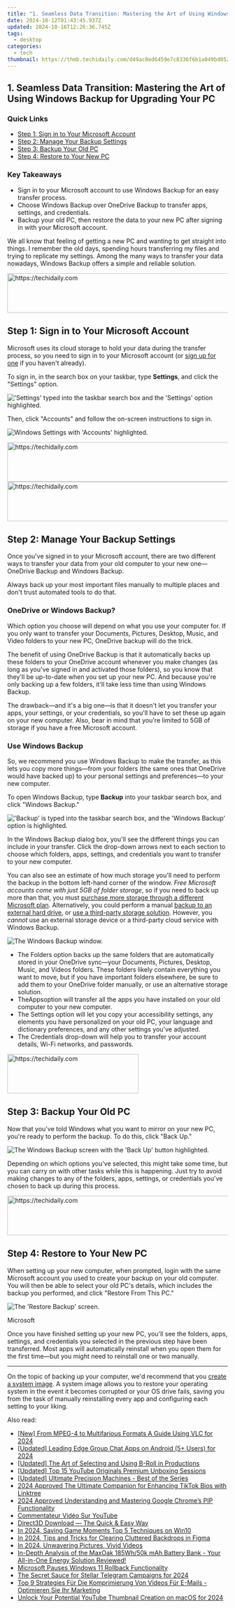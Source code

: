 ```yaml
---
title: "1. Seamless Data Transition: Mastering the Art of Using Windows Backup for Upgrading Your PC"
date: 2024-10-12T01:43:45.937Z
updated: 2024-10-16T12:26:36.745Z
tags:
  - desktop
categories:
  - tech
thumbnail: https://thmb.techidaily.com/d49ac0ed6459e7c8336f6b1a049bd052597f67371de84c07fa11e25ea749aee6.jpg
---
```


## 1. Seamless Data Transition: Mastering the Art of Using Windows Backup for Upgrading Your PC

### Quick Links

* [Step 1: Sign in to Your Microsoft Account](https://facebook-video-footage.techidaily.com/the-content-creators-dilemma-vimeo-or-youtube-in-2024/)
* [Step 2: Manage Your Backup Settings](https://facebook-video-recording.techidaily.com/new-2024-approved-step-into-the-rhythm-of-social-video-editing-with-music/)
* [Step 3: Backup Your Old PC](https://change-location.techidaily.com/how-to-use-ispoofer-on-samsung-galaxy-z-fold-5-drfone-by-drfone-virtual-android/)
* [Step 4: Restore to Your New PC](https://ios-unlock.techidaily.com/in-2024-did-your-iphone-12-passcode-change-itself-unlock-it-now-by-drfone-ios/)

### Key Takeaways

* Sign in to your Microsoft account to use Windows Backup for an easy transfer process.
* Choose Windows Backup over OneDrive Backup to transfer apps, settings, and credentials.
* Backup your old PC, then restore the data to your new PC after signing in with your Microsoft account.

 We all know that feeling of getting a new PC and wanting to get straight into things. I remember the old days, spending hours transferring my files and trying to replicate my settings. Among the many ways to transfer your data nowadays, Windows Backup offers a simple and reliable solution.

<!-- affiliate ads begin -->
<a href="https://aligracehair.sjv.io/c/5597632/1902309/19272" target="_top" id="1902309">
  <img src="//a.impactradius-go.com/display-ad/19272-1902309" border="0" alt="https://techidaily.com" width="728" height="90"/>
</a>
<img height="0" width="0" src="https://aligracehair.sjv.io/i/5597632/1902309/19272" style="position:absolute;visibility:hidden;" border="0" />
<!-- affiliate ads end -->

##  Step 1: Sign in to Your Microsoft Account

 Microsoft uses its cloud storage to hold your data during the transfer process, so you need to sign in to your Microsoft account (or [sign up for one](http://account.microsoft.com/account) if you haven't already).

 To sign in, in the search box on your taskbar, type **Settings**, and click the "Settings" option.

!['Settings' typed into the taskbar search box and the 'Settings' option highlighted.](https://static1.howtogeekimages.com/wordpress/wp-content/uploads/2024/03/windows-settings.png) 

 Then, click "Accounts" and follow the on-screen instructions to sign in.

![Windows Settings with 'Accounts' highlighted.](https://static1.howtogeekimages.com/wordpress/wp-content/uploads/2024/03/windows-accounts.png) 

<!-- affiliate ads begin -->
<a href="https://appsumo.8odi.net/c/5597632/2068426/7443" target="_top" id="2068426">
  <img src="//a.impactradius-go.com/display-ad/7443-2068426" border="0" alt="https://techidaily.com" width="728" height="90"/>
</a>
<img height="0" width="0" src="https://appsumo.8odi.net/i/5597632/2068426/7443" style="position:absolute;visibility:hidden;" border="0" />
<!-- affiliate ads end -->

<!-- affiliate ads begin -->
<a href="https://appsumo.8odi.net/c/5597632/2049391/7443" target="_top" id="2049391">
  <img src="//a.impactradius-go.com/display-ad/7443-2049391" border="0" alt="https://techidaily.com" width="728" height="90"/>
</a>
<img height="0" width="0" src="https://appsumo.8odi.net/i/5597632/2049391/7443" style="position:absolute;visibility:hidden;" border="0" />
<!-- affiliate ads end -->

##  Step 2: Manage Your Backup Settings

 Once you've signed in to your Microsoft account, there are two different ways to transfer your data from your old computer to your new one—OneDrive Backup and Windows Backup.

 Always back up your most important files manually to multiple places and don't trust automated tools to do that.

###  OneDrive or Windows Backup?

 Which option you choose will depend on what you use your computer for. If you only want to transfer your Documents, Pictures, Desktop, Music, and Video folders to your new PC, OneDrive backup will do the trick.

 The benefit of using OneDrive Backup is that it automatically backs up these folders to your OneDrive account whenever you make changes (as long as you've signed in and activated those folders), so you know that they'll be up-to-date when you set up your new PC. And because you're only backing up a few folders, it'll take less time than using Windows Backup.

 The drawback—and it's a big one—is that it doesn't let you transfer your apps, your settings, or your credentials, so you'll have to set these up again on your new computer. Also, bear in mind that you're limited to 5GB of storage if you have a free Microsoft account.

###  Use Windows Backup

 So, we recommend you use Windows Backup to make the transfer, as this lets you copy more things—from your folders (the same ones that OneDrive would have backed up) to your personal settings and preferences—to your new computer.

 To open Windows Backup, type **Backup** into your taskbar search box, and click "Windows Backup."

!['Backup' is typed into the taskbar search box, and the 'Windows Backup' option is highlighted.](https://static1.howtogeekimages.com/wordpress/wp-content/uploads/2024/03/open-windows-backup.png) 

 In the Windows Backup dialog box, you'll see the different things you can include in your transfer. Click the drop-down arrows next to each section to choose which folders, apps, settings, and credentials you want to transfer to your new computer.

 You can also see an estimate of how much storage you'll need to perform the backup in the bottom left-hand corner of the window. _Free Microsoft accounts come with just 5GB of folder storage_, so if you need to back up more than that, you must [purchase more storage through a different Microsoft plan](https://www.microsoft.com/en-gb/microsoft-365/onedrive/compare-onedrive-plans). Alternatively, you could perform a manual [backup to an external hard drive](https://instagram-videos.techidaily.com/new-understanding-and-executing-photo-gender-modification-across-platforms-for-2024/), or [use a third-party storage solution](https://instagram-video-recordings.techidaily.com/navigating-the-truth-in-your-photos-an-instagram-selfie-audit/). However, you _cannot_ use an external storage device or a third-party cloud service with Windows Backup. 

![The Windows Backup window.](https://static1.howtogeekimages.com/wordpress/wp-content/uploads/2024/03/windows-backup-window-1.png) 

* The Folders option backs up the same folders that are automatically stored in your OneDrive sync—your Documents, Pictures, Desktop, Music, and Videos folders. These folders likely contain everything you want to move, but if you have important folders elsewhere, be sure to add them to your OneDrive folder manually, or use an alternative storage solution.
* TheAppsoption will transfer all the apps you have installed on your old computer to your new computer.
* The Settings option will let you copy your accessibility settings, any elements you have personalized on your old PC, your language and dictionary preferences, and any other settings you've adjusted.
* The Credentials drop-down will help you to transfer your account details, Wi-Fi networks, and passwords.

<!-- affiliate ads begin -->
<a href="https://aligracehair.sjv.io/c/5597632/1868495/19272" target="_top" id="1868495">
  <img src="//a.impactradius-go.com/display-ad/19272-1868495" border="0" alt="https://techidaily.com" width="300" height="90"/>
</a>
<img height="0" width="0" src="https://aligracehair.sjv.io/i/5597632/1868495/19272" style="position:absolute;visibility:hidden;" border="0" />
<!-- affiliate ads end -->

##  Step 3: Backup Your Old PC

 Now that you've told Windows what you want to mirror on your new PC, you're ready to perform the backup. To do this, click "Back Up."

![The Windows Backup screen with the 'Back Up' button highlighted.](https://static1.howtogeekimages.com/wordpress/wp-content/uploads/2024/03/backup-button.png) 

 Depending on which options you've selected, this might take some time, but you can carry on with other tasks while this is happening. Just try to avoid making changes to any of the folders, apps, settings, or credentials you've chosen to back up during this process.

<!-- affiliate ads begin -->
<a href="https://appsumo.8odi.net/c/5597632/2094479/7443" target="_top" id="2094479">
  <img src="//a.impactradius-go.com/display-ad/7443-2094479" border="0" alt="https://techidaily.com" width="728" height="90"/>
</a>
<img height="0" width="0" src="https://appsumo.8odi.net/i/5597632/2094479/7443" style="position:absolute;visibility:hidden;" border="0" />
<!-- affiliate ads end -->

##  Step 4: Restore to Your New PC

 When setting up your new computer, when prompted, login with the same Microsoft account you used to create your backup on your old computer. You will then be able to select your old PC's details, which includes the backup you performed, and click "Restore From This PC."

![The 'Restore Backup' screen.](https://static1.howtogeekimages.com/wordpress/wp-content/uploads/2024/03/restore-backup.png) 

Microsoft

 Once you have finished setting up your new PC, you'll see the folders, apps, settings, and credentials you selected in the previous step have been transferred. Most apps will automatically reinstall when you open them for the first time—but you might need to reinstall one or two manually.

---

 On the topic of backing up your computer, we'd recommend that you [create a system image](https://location-fake.techidaily.com/4-methods-to-turn-off-life-360-on-realme-v30-without-anyone-knowing-drfone-by-drfone-virtual-android/). A system image allows you to restore your operating system in the event it becomes corrupted or your OS drive fails, saving you from the task of manually reinstalling every app and configuring each setting to your liking.

<ins class="adsbygoogle"
     style="display:block"
     data-ad-format="autorelaxed"
     data-ad-client="ca-pub-7571918770474297"
     data-ad-slot="1223367746"></ins>

<ins class="adsbygoogle"
     style="display:block"
     data-ad-client="ca-pub-7571918770474297"
     data-ad-slot="8358498916"
     data-ad-format="auto"
     data-full-width-responsive="true"></ins>

<span class="atpl-alsoreadstyle">Also read:</span>
<div><ul>
<li><a href="https://fox-hovers.techidaily.com/new-from-mpeg-4-to-multifarious-formats-a-guide-using-vlc-for-2024/"><u>[New] From MPEG-4 to Multifarious Formats A Guide Using VLC for 2024</u></a></li>
<li><a href="https://screen-video-capture.techidaily.com/updated-leading-edge-group-chat-apps-on-android-5plus-users-for-2024/"><u>[Updated] Leading Edge Group Chat Apps on Android (5+ Users) for 2024</u></a></li>
<li><a href="https://some-skills.techidaily.com/updated-the-art-of-selecting-and-using-b-roll-in-productions/"><u>[Updated] The Art of Selecting and Using B-Roll in Productions</u></a></li>
<li><a href="https://some-skills.techidaily.com/updated-top-15-youtube-originals-premium-unboxing-sessions/"><u>[Updated] Top 15 YouTube Originals Premium Unboxing Sessions</u></a></li>
<li><a href="https://some-skills.techidaily.com/updated-ultimate-precision-machines-best-of-the-series/"><u>[Updated] Ultimate Precision Machines - Best of the Series</u></a></li>
<li><a href="https://some-skills.techidaily.com/2024-approved-the-ultimate-companion-for-enhancing-tiktok-bios-with-linktree/"><u>2024 Approved The Ultimate Companion for Enhancing TikTok Bios with Linktree</u></a></li>
<li><a href="https://some-skills.techidaily.com/2024-approved-understanding-and-mastering-google-chromes-pip-functionality/"><u>2024 Approved Understanding and Mastering Google Chrome’s PIP Functionality</u></a></li>
<li><a href="https://vp-tips.techidaily.com/commentateur-video-sur-youtube/"><u>Commentateur Vidéo Sur YouTube</u></a></li>
<li><a href="https://tech-renaissance.techidaily.com/direct3d-download-the-quick-and-easy-way/"><u>Direct3D Download — The Quick & Easy Way</u></a></li>
<li><a href="https://video-capture.techidaily.com/in-2024-saving-game-moments-top-5-techniques-on-win10/"><u>In 2024, Saving Game Moments Top 5 Techniques on Win10</u></a></li>
<li><a href="https://some-skills.techidaily.com/in-2024-tips-and-tricks-for-clearing-cluttered-backdrops-in-figma/"><u>In 2024, Tips and Tricks for Clearing Cluttered Backdrops in Figma</u></a></li>
<li><a href="https://some-skills.techidaily.com/in-2024-unwavering-pictures-vivid-videos/"><u>In 2024, Unwavering Pictures, Vivid Videos</u></a></li>
<li><a href="https://buynow-info.techidaily.com/in-depth-analysis-of-the-maxoak-185wh50k-mah-battery-bank-your-all-in-one-energy-solution-reviewed/"><u>In-Depth Analysis of the MaxOak 185Wh/50k mAh Battery Bank - Your All-in-One Energy Solution Reviewed!</u></a></li>
<li><a href="https://techtrends.techidaily.com/microsoft-pauses-windows-11-rollback-functionality/"><u>Microsoft Pauses Windows 11 Rollback Functionality</u></a></li>
<li><a href="https://some-skills.techidaily.com/the-secret-sauce-for-stellar-telegram-campaigns-for-2024/"><u>The Secret Sauce for Stellar Telegram Campaigns for 2024</u></a></li>
<li><a href="https://vp-tips.techidaily.com/top-9-strategies-fur-die-komprimierung-von-videos-fur-e-mails-optimieren-sie-ihr-marketing/"><u>Top 9 Strategies Für Die Komprimierung Von Videos Für E-Mails - Optimieren Sie Ihr Marketing</u></a></li>
<li><a href="https://facebook-video-footage.techidaily.com/unlock-your-potential-youtube-thumbnail-creation-on-macos-for-2024/"><u>Unlock Your Potential YouTube Thumbnail Creation on macOS for 2024</u></a></li>
</ul></div>

